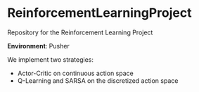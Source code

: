 # ReinforcementLearningProject
Repository for the Reinforcement Learning Project

**Environment**: Pusher

We implement two strategies:
- Actor-Critic on continuous action space
- Q-Learning and SARSA on the discretized action space
